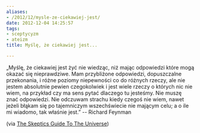 ```yaml
---
aliases:
- /2012/12/mysle-ze-ciekawiej-jest/
date: 2012-12-04 14:25:57
tags:
- sceptycyzm
- ateizm
title: Myślę, że ciekawiej jest...

---
```


„Myślę, że ciekawiej jest żyć nie wiedząc, niż mając odpowiedzi które mogą
okazać się nieprawdziwe. Mam przybliżone odpowiedzi, dopuszczalne przekonania,
i różne poziomy niepewności co do różnych rzeczy, ale nie jestem absolutnie
pewien czegokolwiek i jest wiele rzeczy o których nic nie wiem, na przykład czy
ma sens pytać dlaczego tu jesteśmy. Nie muszę znać odpowiedzi. Nie odczuwam
strachu kiedy czegoś nie wiem, nawet jeżeli błąkam się po tajemniczym
wszechświecie nie mającym celu; a o ile mi wiadomo, tak właśnie jest.” --
Richard Feynman

(via [The Skeptics Guide To The Universe](http://www.theskepticsguide.org/archive/podcastinfo.aspx?mid=1&pid=385))
